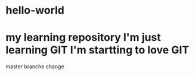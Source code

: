 # hello-world
my learning repository
I'm just learning GIT
I'm startting to love GIT
=======
master branche change
